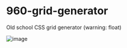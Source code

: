 # 960-grid-generator
Old school CSS grid generator (warning: float)

![image](https://cloud.githubusercontent.com/assets/4214509/18829834/608a5b72-8408-11e6-9098-dffdb7c9b2f8.png)
